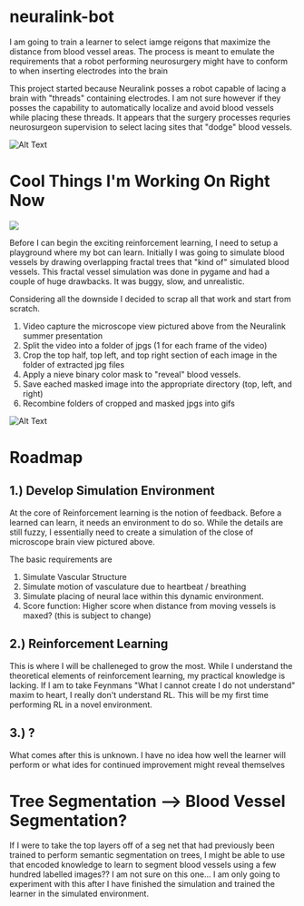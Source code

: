 # neuralink-bot
I am going to train a learner to select iamge reigons that maximize the distance from blood vessel areas. The process is meant to emulate the requirements that a robot performing neurosurgery might have to conform to when inserting electrodes into the brain

This project started because Neuralink posses a robot capable of lacing a brain with "threads" containing electrodes. I am not sure however if they posses the capability to automatically localize and avoid blood vessels while placing these threads. It appears that the surgery processes requries neurosurgeon supervision to select lacing sites that "dodge" blood vessels.

![Alt Text](https://media0.giphy.com/media/Jr5RD7ns1m2dRKa8go/200.webp)


# Cool Things I'm Working On Right Now


![](https://media2.giphy.com/media/iFCjVG8SWjjQqtUTMO/giphy.webp)


Before I can begin the exciting reinforcement learning, I need to setup a 
playground where my bot can learn. Initially I was going to simulate blood vessels by drawing overlapping fractal trees that "kind of" simulated blood vessels. This fractal vessel simulation was done in pygame and had a couple of huge drawbacks. It was buggy, slow, and unrealistic.

Considering all the downside I decided to scrap all that work and start from scratch.

1. Video capture the microscope view pictured above from the Neuralink summer presentation
2. Split the video into a folder of jpgs (1 for each frame of the video)
3. Crop the top half, top left, and top right section of each image in the folder of extracted jpg files
4. Apply a nieve binary color mask to "reveal" blood vessels. 
5. Save eached masked image into the appropriate directory (top, left, and right)
6. Recombine folders of cropped and masked jpgs into gifs 


![Alt Text](https://media3.giphy.com/media/KFuIuxQjhxln0UeTy9/giphy.webp)


# Roadmap
## 1.) Develop Simulation Environment
At the core of Reinforcement learning is the notion of feedback. Before a learned can learn, it needs an environment to do so. While the details are still fuzzy, I essentially need to create a simulation of the close of microscope brain view pictured above.

The basic requirements are
1. Simulate Vascular Structure
2. Simulate motion of vasculature due to heartbeat / breathing
3. Simulate placing of neural lace within this dynamic environment.
4. Score function: Higher score when distance from moving vessels is maxed? (this is subject to change) 

## 2.) Reinforcement Learning
This is where I will be challeneged to grow the most. While I understand the theoretical elements of reinforcement learning, my practical knowledge is lacking. If I am to take Feynmans "What I cannot create I do not understand" maxim to heart, I really don't understand RL. This will be my first time performing RL in a novel environment. 

## 3.) ?
What comes after this is unknown. I have no idea how well the learner will perform or what ides for continued improvement might reveal themselves

# Tree Segmentation --> Blood Vessel Segmentation?
If I were to take the top layers off of a seg net that had previously been trained to perform semantic segmentation on trees, I might be able to use that encoded knowledge to learn to segment blood vessels using a few hundred labelled images?? I am not sure on this one... I am only going to experiment with this after I have finished the simulation and trained the learner in the simulated environment. 

